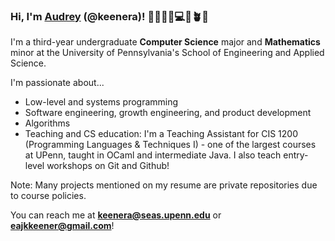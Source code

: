 ### Hi, I'm [Audrey](https://www.linkedin.com/in/audrey-keener-675aa721b/) (@keenera)! 👩🏻‍🦰🌻💻🫶🪴🍵

I'm a third-year undergraduate **Computer Science** major and **Mathematics** minor at the University of Pennsylvania's School of Engineering and Applied Science.

I'm passionate about...
- Low-level and systems programming
- Software engineering, growth engineering, and product development
- Algorithms
- Teaching and CS education: I'm a Teaching Assistant for CIS 1200 (Programming Languages & Techniques I) - one of the largest courses at UPenn, taught in OCaml and intermediate Java. I also teach entry-level workshops on Git and Github!

Note: Many projects mentioned on my resume are private repositories due to course policies.

You can reach me at **[keenera@seas.upenn.edu](mailto:keenera@seas.upenn.edu)** or **[eajkkeener@gmail.com](mailto:eajkkeener@gmail.com)**!

<!--
**keenera/keenera** is a ✨ _special_ ✨ repository because its `README.md` (this file) appears on your GitHub profile.

Here are some ideas to get you started:

- 🔭 I’m currently working on ...
- 🌱 I’m currently learning ...
- 👯 I’m looking to collaborate on ...
- 🤔 I’m looking for help with ...
- 💬 Ask me about ...
- 📫 How to reach me: ...
- 😄 Pronouns: ...
- ⚡ Fun fact: ...
-->
